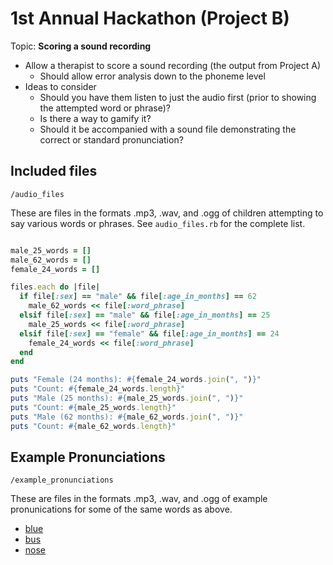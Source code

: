 # 1st Annual Hackathon (Project B)

Topic: **Scoring a sound recording**

+ Allow a therapist to score a sound recording (the output from Project A)
    + Should allow error analysis down to the phoneme level
+ Ideas to consider
    + Should you have them listen to just the audio first (prior to showing the attempted word or phrase)?
    + Is there a way to gamify it?
    + Should it be accompanied with a sound file demonstrating the correct or standard pronunciation?

## Included files

`/audio_files`

These are files in the formats .mp3, .wav, and .ogg of children attempting to say various words or phrases. See `audio_files.rb` for the complete list.

```ruby

male_25_words = []
male_62_words = []
female_24_words = []

files.each do |file|
  if file[:sex] == "male" && file[:age_in_months] == 62
    male_62_words << file[:word_phrase]
  elsif file[:sex] == "male" && file[:age_in_months] == 25
    male_25_words << file[:word_phrase]
  elsif file[:sex] == "female" && file[:age_in_months] == 24
    female_24_words << file[:word_phrase]
  end
end

puts "Female (24 months): #{female_24_words.join(", ")}"
puts "Count: #{female_24_words.length}"
puts "Male (25 months): #{male_25_words.join(", ")}"
puts "Count: #{male_25_words.length}"
puts "Male (62 months): #{male_62_words.join(", ")}"
puts "Count: #{male_62_words.length}"

```

## Example Pronunciations

`/example_pronunciations`

These are files in the formats .mp3, .wav, and .ogg of example pronunications for some of the same words as above.

+ [blue](https://en.wiktionary.org/wiki/File:en-us-blue.ogg)
+ [bus](https://en.wiktionary.org/wiki/File:en-us-bus.ogg)
+ [nose](https://en.wiktionary.org/wiki/File:en-us-nose.ogg)
